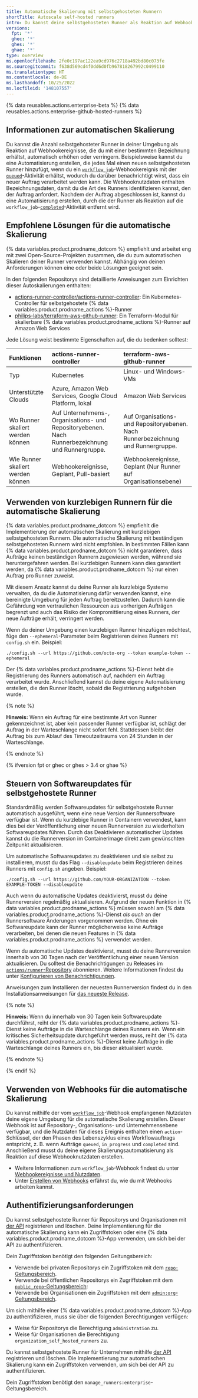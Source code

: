 ```yaml
---
title: Automatische Skalierung mit selbstgehosteten Runnern
shortTitle: Autoscale self-hosted runners
intro: Du kannst deine selbstgehosteten Runner als Reaktion auf Webhookereignisse automatisch skalieren.
versions:
  fpt: '*'
  ghec: '*'
  ghes: '*'
  ghae: '*'
type: overview
ms.openlocfilehash: 2fe0c197ac122ea9cd976c2718a492bd80c073fe
ms.sourcegitcommit: f638d569cd4f0dd6d0fb967818267992c0499110
ms.translationtype: HT
ms.contentlocale: de-DE
ms.lasthandoff: 10/25/2022
ms.locfileid: '148107557'
---
```

{% data reusables.actions.enterprise-beta %} {% data reusables.actions.enterprise-github-hosted-runners %}

## Informationen zur automatischen Skalierung

Du kannst die Anzahl selbstgehosteter Runner in deiner Umgebung als Reaktion auf Webhookereignisse, die du mit einer bestimmten Bezeichnung erhältst, automatisch erhöhen oder verringern. Beispielsweise kannst du eine Automatisierung erstellen, die jedes Mal einen neuen selbstgehosteten Runner hinzufügt, wenn du ein [`workflow_job`](/developers/webhooks-and-events/webhooks/webhook-events-and-payloads#workflow_job)-Webhookereignis mit der [`queued`](/developers/webhooks-and-events/webhooks/webhook-events-and-payloads#workflow_job)-Aktivität erhältst, wodurch du darüber benachrichtigt wirst, dass ein neuer Auftrag verarbeitet werden kann. Die Webhooknutzdaten enthalten Bezeichnungsdaten, damit du die Art des Runners identifizieren kannst, den der Auftrag anfordert. Nachdem der Auftrag abgeschlossen ist, kannst du eine Automatisierung erstellen, durch die der Runner als Reaktion auf die `workflow_job`-[`completed`](/developers/webhooks-and-events/webhooks/webhook-events-and-payloads#workflow_job)-Aktivität entfernt wird. 

## Empfohlene Lösungen für die automatische Skalierung

{% data variables.product.prodname_dotcom %} empfiehlt und arbeitet eng mit zwei Open-Source-Projekten zusammen, die du zum automatischen Skalieren deiner Runner verwenden kannst. Abhängig von deinen Anforderungen können eine oder beide Lösungen geeignet sein. 

In den folgenden Repositorys sind detaillierte Anweisungen zum Einrichten dieser Autoskalierungen enthalten: 

- [actions-runner-controller/actions-runner-controller](https://github.com/actions-runner-controller/actions-runner-controller): Ein Kubernetes-Controller für selbstgehostete {% data variables.product.prodname_actions %}-Runner
- [philips-labs/terraform-aws-github-runner](https://github.com/philips-labs/terraform-aws-github-runner): Ein Terraform-Modul für skalierbare {% data variables.product.prodname_actions %}-Runner auf Amazon Web Services

Jede Lösung weist bestimmte Eigenschaften auf, die du bedenken solltest:

| **Funktionen** | **actions-runner-controller** | **terraform-aws-github-runner** |
| :--- | :--- | :--- |
| Typ | Kubernetes | Linux- und Windows-VMs |
| Unterstützte Clouds | Azure, Amazon Web Services, Google Cloud Platform, lokal | Amazon Web Services |
| Wo Runner skaliert werden können | Auf Unternehmens-, Organisations- und Repositoryebenen. Nach Runnerbezeichnung und Runnergruppe. | Auf Organisations- und Repositoryebenen. Nach Runnerbezeichnung und Runnergruppe. |
| Wie Runner skaliert werden können | Webhookereignisse, Geplant, Pull-basiert | Webhookereignisse, Geplant (Nur Runner auf Organisationsebene) |

## Verwenden von kurzlebigen Runnern für die automatische Skalierung

{% data variables.product.prodname_dotcom %} empfiehlt die Implementierung der automatischen Skalierung mit kurzlebigen selbstgehosteten Runnern. Die automatische Skalierung mit beständigen selbstgehosteten Runnern wird nicht empfohlen. In bestimmten Fällen kann {% data variables.product.prodname_dotcom %} nicht garantieren, dass Aufträge keinen beständigen Runnern zugewiesen werden, während sie heruntergefahren werden. Bei kurzlebigen Runnern kann dies garantiert werden, da {% data variables.product.prodname_dotcom %} nur einen Auftrag pro Runner zuweist.

Mit diesem Ansatz kannst du deine Runner als kurzlebige Systeme verwalten, da du die Automatisierung dafür verwenden kannst, eine bereinigte Umgebung für jeden Auftrag bereitzustellen. Dadurch kann die Gefährdung von vertraulichen Ressourcen aus vorherigen Aufträgen begrenzt und auch das Risiko der Kompromittierung eines Runners, der neue Aufträge erhält, verringert werden.  

Wenn du deiner Umgebung einen kurzlebigen Runner hinzufügen möchtest, füge den `--ephemeral`-Parameter beim Registrieren deines Runners mit `config.sh` ein. Beispiel:

```shell
./config.sh --url https://github.com/octo-org --token example-token --ephemeral
```

Der {% data variables.product.prodname_actions %}-Dienst hebt die Registrierung des Runners automatisch auf, nachdem ein Auftrag verarbeitet wurde. Anschließend kannst du deine eigene Automatisierung erstellen, die den Runner löscht, sobald die Registrierung aufgehoben wurde.

{% note %}

**Hinweis:** Wenn ein Auftrag für eine bestimmte Art von Runner gekennzeichnet ist, aber kein passender Runner verfügbar ist, schlägt der Auftrag in der Warteschlange nicht sofort fehl. Stattdessen bleibt der Auftrag bis zum Ablauf des Timeoutzeitraums von 24 Stunden in der Warteschlange.

{% endnote %}

{% ifversion fpt or ghec or ghes > 3.4 or ghae %}

## Steuern von Softwareupdates für selbstgehostete Runner

Standardmäßig werden Softwareupdates für selbstgehostete Runner automatisch ausgeführt, wenn eine neue Version der Runnersoftware verfügbar ist.  Wenn du kurzlebige Runner in Containern verwendest, kann dies bei der Veröffentlichung einer neuen Runnerversion zu wiederholten Softwareupdates führen.  Durch das Deaktivieren automatischer Updates kannst du die Runnerversion im Containerimage direkt zum gewünschten Zeitpunkt aktualisieren.

Um automatische Softwareupdates zu deaktivieren und sie selbst zu installieren, musst du das Flag `--disableupdate` beim Registrieren deines Runners mit `config.sh` angeben. Beispiel:

```shell
./config.sh --url https://github.com/YOUR-ORGANIZATION --token EXAMPLE-TOKEN --disableupdate
```

Auch wenn du automatische Updates deaktivierst, musst du deine Runnerversion regelmäßig aktualisieren.  Aufgrund der neuen Funktion in {% data variables.product.prodname_actions %} müssen sowohl am {% data variables.product.prodname_actions %}-Dienst _als auch_ an der Runnersoftware Änderungen vorgenommen werden.  Ohne ein Softwareupdate kann der Runner möglicherweise keine Aufträge verarbeiten, bei denen die neuen Features in {% data variables.product.prodname_actions %} verwendet werden.

Wenn du automatische Updates deaktivierst, musst du deine Runnerversion innerhalb von 30 Tagen nach der Veröffentlichung einer neuen Version aktualisieren.  Du solltest die Benachrichtigungen zu Releases im [`actions/runner`-Repository](https://github.com/actions/runner/releases) abonnieren. Weitere Informationen findest du unter [Konfigurieren von Benachrichtigungen](/account-and-profile/managing-subscriptions-and-notifications-on-github/setting-up-notifications/configuring-notifications#about-custom-notifications).

Anweisungen zum Installieren der neuesten Runnerversion findest du in den Installationsanweisungen für [das neueste Release](https://github.com/actions/runner/releases).

{% note %}

**Hinweis:** Wenn du innerhalb von 30 Tagen kein Softwareupdate durchführst, reiht der {% data variables.product.prodname_actions %}-Dienst keine Aufträge in die Warteschlange deines Runners ein.  Wenn ein kritisches Sicherheitsupdate durchgeführt werden muss, reiht der {% data variables.product.prodname_actions %}-Dienst keine Aufträge in die Warteschlange deines Runners ein, bis dieser aktualisiert wurde.

{% endnote %}

{% endif %}

## Verwenden von Webhooks für die automatische Skalierung

Du kannst mithilfe der vom [`workflow_job`](/developers/webhooks-and-events/webhooks/webhook-events-and-payloads#workflow_job)-Webhook empfangenen Nutzdaten deine eigene Umgebung für die automatische Skalierung erstellen. Dieser Webhook ist auf Repository-, Organisations- und Unternehmensebene verfügbar, und die Nutzdaten für dieses Ereignis enthalten einen `action`-Schlüssel, der den Phasen des Lebenszyklus eines Workflowauftrags entspricht, z. B. wenn Aufträge `queued`, `in_progress` und `completed` sind. Anschließend musst du deine eigene Skalierungsautomatisierung als Reaktion auf diese Webhooknutzdaten erstellen.

- Weitere Informationen zum `workflow_job`-Webhook findest du unter [Webhookereignisse und Nutzdaten](/developers/webhooks-and-events/webhooks/webhook-events-and-payloads#workflow_job).
- Unter [Erstellen von Webhooks](/developers/webhooks-and-events/webhooks/creating-webhooks) erfährst du, wie du mit Webhooks arbeiten kannst.

## Authentifizierungsanforderungen

Du kannst selbstgehostete Runner für Repositorys und Organisationen mit [der API](/rest/reference/actions#self-hosted-runners) registrieren und löschen. Deine Implementierung für die automatische Skalierung kann ein Zugriffstoken oder eine {% data variables.product.prodname_dotcom %}-App verwenden, um sich bei der API zu authentifizieren. 

Dein Zugriffstoken benötigt den folgenden Geltungsbereich:

- Verwende bei privaten Repositorys ein Zugriffstoken mit dem [`repo`-Geltungsbereich](/apps/building-oauth-apps/understanding-scopes-for-oauth-apps/#available-scopes).
- Verwende bei öffentlichen Repositorys ein Zugriffstoken mit dem [`public_repo`-Geltungsbereich](/apps/building-oauth-apps/understanding-scopes-for-oauth-apps/#available-scopes):
- Verwende bei Organisationen ein Zugriffstoken mit dem [`admin:org`-Geltungsbereich](/apps/building-oauth-apps/understanding-scopes-for-oauth-apps/#available-scopes).

Um sich mithilfe einer {% data variables.product.prodname_dotcom %}-App zu authentifizieren, muss sie über die folgenden Berechtigungen verfügen:
- Weise für Repositorys die Berechtigung `administration` zu.
- Weise für Organisationen die Berechtigung `organization_self_hosted_runners` zu.

Du kannst selbstgehostete Runner für Unternehmen mithilfe [der API](/rest/reference/actions#self-hosted-runners) registrieren und löschen. Die Implementierung zur automatischen Skalierung kann ein Zugriffstoken verwenden, um sich bei der API zu authentifizieren.

Dein Zugriffstoken benötigt den `manage_runners:enterprise`-Geltungsbereich.
